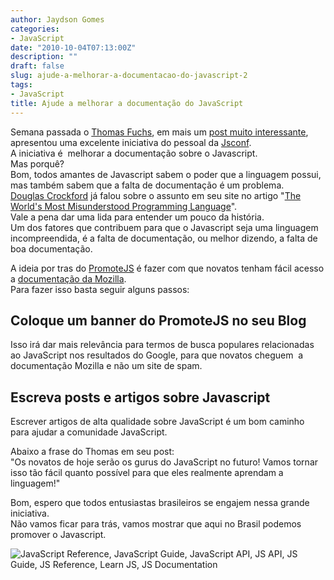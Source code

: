 ```yaml
---
author: Jaydson Gomes
categories:
- JavaScript
date: "2010-10-04T07:13:00Z"
description: ""
draft: false
slug: ajude-a-melhorar-a-documentacao-do-javascript-2
tags:
- JavaScript
title: Ajude a melhorar a documentação do JavaScript
---
```


Semana passada o [Thomas Fuchs](http://mir.aculo.us/), em mais um [post muito interessante](http://mir.aculo.us/2010/09/27/help-make-javascript-documentation-better/), apresentou uma excelente iniciativa do pessoal da [Jsconf](http://jsconf.us/).  
A iniciativa é  melhorar a documentação sobre o Javascript.  
Mas porquê?  
Bom, todos amantes de Javascript sabem o poder que a linguagem possui, mas também sabem que a falta de documentação é um problema.  
[Douglas Crockford](http://www.crockford.com/) já falou sobre o assunto em seu site no artigo "[The World's Most Misunderstood Programming Language](http://javascript.crockford.com/javascript.html)".  
Vale a pena dar uma lida para entender um pouco da história.  
Um dos fatores que contribuem para que o Javascript seja uma linguagem incompreendida, é a falta de documentação, ou melhor dizendo, a falta de boa documentação.  

A ideia por tras do [PromoteJS](http://promotejs.com/) é fazer com que novatos tenham fácil acesso a [documentação da Mozilla](https://developer.mozilla.org/en/JavaScript).  
Para fazer isso basta seguir alguns passos:  

## Coloque um banner do PromoteJS no seu Blog
Isso irá dar mais relevância para termos de busca populares relacionadas ao JavaScript nos resultados do Google, para que novatos cheguem  a documentação Mozilla e não um site de spam.  

## Escreva posts e artigos sobre Javascript
Escrever artigos de alta qualidade sobre JavaScript é um bom caminho para ajudar a comunidade JavaScript.  

Abaixo a frase do Thomas em seu post:  
"Os novatos de hoje serão os gurus do JavaScript no futuro! Vamos tornar isso tão fácil quanto possível para que eles realmente aprendam a linguagem!"  

Bom, espero que todos entusiastas brasileiros se engajem nessa grande iniciativa.  
Não vamos ficar para trás, vamos mostrar que aqui no Brasil podemos promover o Javascript.  

![JavaScript Reference, JavaScript Guide, JavaScript API, JS API, JS Guide, JS Reference, Learn JS, JS Documentation](http://static.jsconf.us/promotejsv.gif) 
